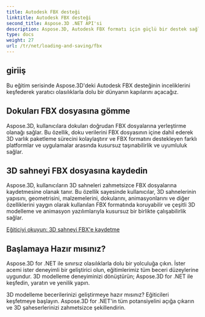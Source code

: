 ```yaml
---
title: Autodesk FBX desteği
linktitle: Autodesk FBX desteği
second_title: Aspose.3D .NET API'si
description: Aspose.3D, Autodesk FBX formatı için güçlü bir destek sağlayarak 3D modellerin sorunsuz bir şekilde içe ve dışa aktarılmasını sağlar, birlikte çalışabilirliği ve iş akışı verimliliğini artırır.
type: docs
weight: 27
url: /tr/net/loading-and-saving/fbx
---
```

## giriiş

Bu eğitim serisinde Aspose.3D'deki Autodesk FBX desteğinin inceliklerini keşfederek yaratıcı olasılıklarla dolu bir dünyanın kapılarını açacağız.

## Dokuları FBX dosyasına gömme

Aspose.3D, kullanıcılara dokuları doğrudan FBX dosyalarına yerleştirme olanağı sağlar. Bu özellik, doku verilerini FBX dosyasının içine dahil ederek 3D varlık paketleme sürecini kolaylaştırır ve FBX formatını destekleyen farklı platformlar ve uygulamalar arasında kusursuz taşınabilirlik ve uyumluluk sağlar.

## 3D sahneyi FBX dosyasına kaydedin

Aspose.3D, kullanıcıların 3D sahneleri zahmetsizce FBX dosyalarına kaydetmesine olanak tanır. Bu özellik sayesinde kullanıcılar, 3D sahnelerinin yapısını, geometrisini, malzemelerini, dokularını, animasyonlarını ve diğer özelliklerini yaygın olarak kullanılan FBX formatında koruyabilir ve çeşitli 3D modelleme ve animasyon yazılımlarıyla kusursuz bir birlikte çalışabilirlik sağlar.

[Eğiticiyi okuyun: 3D sahneyi FBX'e kaydetme](save-3d-scene)

## Başlamaya Hazır mısınız?

Aspose.3D for .NET ile sınırsız olasılıklarla dolu bir yolculuğa çıkın. İster acemi ister deneyimli bir geliştirici olun, eğitimlerimiz tüm beceri düzeylerine uygundur. 3D modelleme deneyiminizi dönüştürün; Aspose.3D for .NET ile keşfedin, yaratın ve yenilik yapın.

3D modelleme becerilerinizi geliştirmeye hazır mısınız? Eğiticileri keşfetmeye başlayın. Aspose.3D for .NET'in tüm potansiyelini açığa çıkarın ve 3D şaheserlerinizi zahmetsizce şekillendirin.